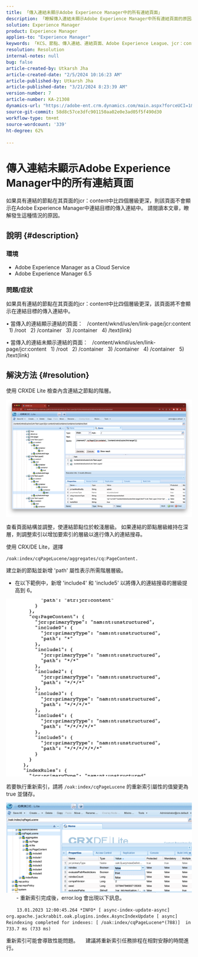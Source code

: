 ```yaml
---
title: 「傳入連結未顯示Adobe Experience Manager中的所有連結頁面」
description: 「瞭解傳入連結未顯示Adobe Experience Manager中所有連結頁面的原因。」
solution: Experience Manager
product: Experience Manager
applies-to: "Experience Manager"
keywords: 「KCS、節點、傳入連結、連結頁面、Adobe Experience League、jcr：content、連結目標」
resolution: Resolution
internal-notes: null
bug: false
article-created-by: Utkarsh Jha
article-created-date: "2/5/2024 10:16:23 AM"
article-published-by: Utkarsh Jha
article-published-date: "3/21/2024 8:23:39 AM"
version-number: 7
article-number: KA-21308
dynamics-url: "https://adobe-ent.crm.dynamics.com/main.aspx?forceUCI=1&pagetype=entityrecord&etn=knowledgearticle&id=7c355f9c-0fc4-ee11-9079-6045bd0065f9"
source-git-commit: 58d8c57ce3dfc901150aa02e0e3ad05f5f490d30
workflow-type: tm+mt
source-wordcount: '339'
ht-degree: 62%

---
```


# 傳入連結未顯示Adobe Experience Manager中的所有連結頁面


如果具有連結的節點在其頁面的jcr：content中比四個層級更深，則該頁面不會顯示在Adobe Experience Manager中連結目標的傳入連結中。 請閱讀本文章，瞭解發生這種情況的原因。

## 說明 {#description}


### <b>環境</b>

- Adobe Experience Manager as a Cloud Service 
- Adobe Experience Manager 6.5




### <b>問題/症狀</b>

如果具有連結的節點在其頁面的jcr：content中比四個層級更深，該頁面將不會顯示在連結目標的傳入連結中。

• 當傳入的連結顯示連結的頁面：
  /content/wknd/us/en/link-page/jcr:content
  1) /root
  2) /container
  3) /container
  4) /text(link)

• 當傳入的連結未顯示連結的頁面：
  /content/wknd/us/en/link-page/jcr:content
  1) /root
  2) /container
  3) /container
  4) /container
  5) /text(link)


## 解決方法 {#resolution}


使用 CRXDE Lite 檢查內含連結之節點的階層。

![](assets/667a70ba-a39b-ed11-aad1-6045bd0065b6.png)

查看頁面結構並調整，使連結節點位於較淺層級。
如果連結的節點層級維持在深層，則調整索引以增加要索引的層級以進行傳入的連結搜尋。

使用 CRX/DE Lite，選擇


```
/oak:index/cqPageLucene/aggregates/cq:PageContent.
```

建立新的節點並新增 &#39;path&#39; 屬性表示所需階層層級。
- 在以下範例中，新增 &#39;include4&#39; 和 &#39;include5&#39; 以將傳入的連結搜尋的層級提高到 6。

![](assets/72c18342-0e9e-ed11-aad1-6045bd0067ea.png)

若要執行重新索引，請將 `/oak:index/cqPageLucene` 的重新索引屬性的值變更為 true 並儲存。

![](assets/a4203d8b-0e9e-ed11-aad1-6045bd0067ea.png)
  
    - 重新索引完成後，error.log 會出現以下訊息。

`    13.01.2023 12:00:45.264 *INFO* [ async-index-update-async]  org.apache.jackrabbit.oak.plugins.index.AsyncIndexUpdate [ async]  Reindexing completed for indexes: [ /oak:index/cqPageLucene*(788)]  in 733.7 ms (733 ms)`

重新索引可能會導致性能問題。
    建議將重新索引任務排程在相對安靜的時間進行。
